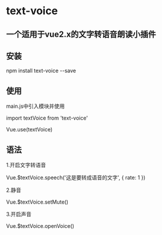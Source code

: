 # text-voice
## 一个适用于vue2.x的文字转语音朗读小插件

## 安装
npm install text-voice --save

## 使用
main.js中引入模块并使用

import textVoice from 'text-voice'

Vue.use(textVoice)

## 语法
1.开启文字转语音

Vue.$textVoice.speech('这是要转成语音的文字', { rate: 1 })


2.静音

Vue.$textVoice.setMute()


3.开启声音

Vue.$textVoice.openVoice()

